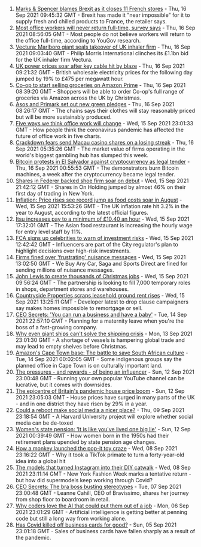 1. [Marks & Spencer blames Brexit as it closes 11 French stores](https://www.bbc.co.uk/news/business-58582860?at_medium=RSS&at_campaign=KARANGA) - Thu, 16 Sep 2021 09:45:32 GMT - Brexit has made it "near impossible" for it to supply fresh and chilled products to France, the retailer says.
2. [Most office workers will never return full-time, survey says](https://www.bbc.co.uk/news/business-58559179?at_medium=RSS&at_campaign=KARANGA) - Thu, 16 Sep 2021 08:56:05 GMT - Most people do not believe workers will return to the office full-time, according to YouGov research.
3. [Vectura: Marlboro giant seals takeover of UK inhaler firm](https://www.bbc.co.uk/news/business-58582382?at_medium=RSS&at_campaign=KARANGA) - Thu, 16 Sep 2021 09:03:40 GMT - Philip Morris International clinches its £1.1bn bid for the UK inhaler firm Vectura.
4. [UK power prices soar after key cable hit by blaze](https://www.bbc.co.uk/news/business-58579829?at_medium=RSS&at_campaign=KARANGA) - Thu, 16 Sep 2021 09:21:32 GMT - British wholesale electricity prices for the following day jumped by 19% to £475 per megawatt hour.
5. [Co-op to start selling groceries on Amazon Prime](https://www.bbc.co.uk/news/business-58581809?at_medium=RSS&at_campaign=KARANGA) - Thu, 16 Sep 2021 08:39:20 GMT - Shoppers will be able to order Co-op's full range of groceries via Amazon across the UK by Christmas.
6. [Asos and Primark set out new green pledges](https://www.bbc.co.uk/news/business-58575692?at_medium=RSS&at_campaign=KARANGA) - Thu, 16 Sep 2021 08:26:17 GMT - The chains says their clothes will stay reasonably priced but will be more sustainably produced.
7. [Five ways we think office work will change](https://www.bbc.co.uk/news/business-58574621?at_medium=RSS&at_campaign=KARANGA) - Wed, 15 Sep 2021 23:01:33 GMT - How people think the coronavirus pandemic has affected the future of office work in five charts.
8. [Crackdown fears send Macau casino shares on a losing streak](https://www.bbc.co.uk/news/business-58579830?at_medium=RSS&at_campaign=KARANGA) - Thu, 16 Sep 2021 05:35:26 GMT - The market value of firms operating in the world's biggest gambling hub has slumped this week.
9. [Bitcoin protests in El Salvador against cryptocurrency as legal tender](https://www.bbc.co.uk/news/world-latin-america-58579415?at_medium=RSS&at_campaign=KARANGA) - Thu, 16 Sep 2021 00:55:53 GMT - The demonstrators burn Bitcoin machines, a week after the cryptocurrency became legal tender.
10. [Shares in Federer backed shoe firm soar on debut](https://www.bbc.co.uk/news/business-58579079?at_medium=RSS&at_campaign=KARANGA) - Wed, 15 Sep 2021 21:42:12 GMT - Shares in On Holding jumped by almost 46% on their first day of trading in New York.
11. [Inflation: Price rises see record jump as food costs soar in August](https://www.bbc.co.uk/news/business-58563417?at_medium=RSS&at_campaign=KARANGA) - Wed, 15 Sep 2021 15:53:26 GMT - The UK inflation rate hit 3.2% in the year to August, according to the latest official figures.
12. [Itsu increases pay to a minimum of £10.40 an hour](https://www.bbc.co.uk/news/business-58575698?at_medium=RSS&at_campaign=KARANGA) - Wed, 15 Sep 2021 17:32:01 GMT - The Asian food restaurant is increasing the hourly wage for entry level staff by 11%.
13. [FCA signs up celebrities to warn of investment risks](https://www.bbc.co.uk/news/business-58572575?at_medium=RSS&at_campaign=KARANGA) - Wed, 15 Sep 2021 12:42:42 GMT - Influencers are part of the City regulator's plan to highlight decisions over high-risk investments.
14. [Firms fined over 'frustrating' nuisance messages](https://www.bbc.co.uk/news/business-58564072?at_medium=RSS&at_campaign=KARANGA) - Wed, 15 Sep 2021 13:02:50 GMT - We Buy Any Car, Saga and Sports Direct are fined for sending millions of nuisance messages.
15. [John Lewis to create thousands of Christmas jobs](https://www.bbc.co.uk/news/business-58570239?at_medium=RSS&at_campaign=KARANGA) - Wed, 15 Sep 2021 09:56:24 GMT - The partnership is looking to fill 7,000 temporary roles in shops, department stores and warehouses.
16. [Countryside Properties scraps leasehold ground rent rises](https://www.bbc.co.uk/news/business-58569020?at_medium=RSS&at_campaign=KARANGA) - Wed, 15 Sep 2021 13:25:11 GMT - Developer latest to drop clause campaigners say makes homes impossible to remortgage or sell.
17. [CEO Secrets: 'You can run a business and have a baby'](https://www.bbc.co.uk/news/business-58548789?at_medium=RSS&at_campaign=KARANGA) - Tue, 14 Sep 2021 22:57:10 GMT - Planning for a maternity leave when you're the boss of a fast-growing company.
18. [Why even giant ships can't solve the shipping crisis](https://www.bbc.co.uk/news/business-58479148?at_medium=RSS&at_campaign=KARANGA) - Mon, 13 Sep 2021 23:01:30 GMT - A shortage of vessels is hampering global trade and may lead to empty shelves before Christmas.
19. [Amazon's Cape Town base: The battle to save South African culture](https://www.bbc.co.uk/news/world-africa-58528348?at_medium=RSS&at_campaign=KARANGA) - Tue, 14 Sep 2021 00:02:05 GMT - Some indigenous groups say the planned office in Cape Town is on culturally important land.
20. [The pressures - and rewards - of being an influencer](https://www.bbc.co.uk/news/business-58487905?at_medium=RSS&at_campaign=KARANGA) - Sun, 12 Sep 2021 23:00:48 GMT - Running your own popular YouTube channel can be lucrative, but it comes with downsides.
21. [The epicentre of Britain's pandemic house price boom](https://www.bbc.co.uk/news/business-58502618?at_medium=RSS&at_campaign=KARANGA) - Sun, 12 Sep 2021 23:05:03 GMT - House prices have surged in many parts of the UK - and in one district they have risen by 29% in a year.
22. [Could a reboot make social media a nicer place?](https://www.bbc.co.uk/news/business-58501172?at_medium=RSS&at_campaign=KARANGA) - Thu, 09 Sep 2021 23:18:54 GMT - A Harvard University project will explore whether social media can be de-toxed
23. [Women's state pension: 'It is like you've lived one big lie'](https://www.bbc.co.uk/news/uk-england-essex-58502789?at_medium=RSS&at_campaign=KARANGA) - Sun, 12 Sep 2021 00:39:49 GMT - How women born in the 1950s had their retirement plans upended by state pension age changes.
24. [How a monkey launched the pop-it toy craze](https://www.bbc.co.uk/news/business-58408570?at_medium=RSS&at_campaign=KARANGA) - Wed, 08 Sep 2021 23:16:22 GMT - Why it took a TikTok primate to turn a forty-year-old idea into a global hit
25. [The models that turned Instagram into their DIY catwalk](https://www.bbc.co.uk/news/business-58474185?at_medium=RSS&at_campaign=KARANGA) - Wed, 08 Sep 2021 23:11:14 GMT - New York Fashion Week marks a tentative return - but how did supermodels keep working through Covid?
26. [CEO Secrets: The bra boss busting stereotypes](https://www.bbc.co.uk/news/business-58423705?at_medium=RSS&at_campaign=KARANGA) - Tue, 07 Sep 2021 23:00:48 GMT - Leanne Cahill, CEO of Bravissimo, shares her journey from shop floor to boardroom in retail.
27. [Why coders love the AI that could put them out of a job](https://www.bbc.co.uk/news/business-57914432?at_medium=RSS&at_campaign=KARANGA) - Mon, 06 Sep 2021 23:01:29 GMT - Artificial intelligence is getting better at penning code but still a long way from working alone.
28. [Has Covid killed off business cards for good?](https://www.bbc.co.uk/news/business-58419842?at_medium=RSS&at_campaign=KARANGA) - Sun, 05 Sep 2021 23:01:18 GMT - Sales of business cards have fallen sharply as a result of the pandemic.
